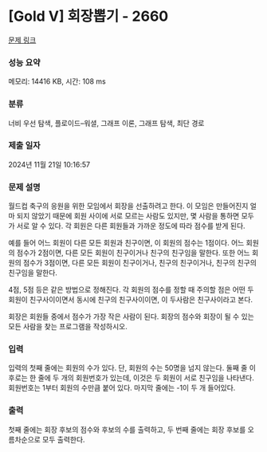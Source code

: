 # [Gold V] 회장뽑기 - 2660 

[문제 링크](https://www.acmicpc.net/problem/2660) 

### 성능 요약

메모리: 14416 KB, 시간: 108 ms

### 분류

너비 우선 탐색, 플로이드–워셜, 그래프 이론, 그래프 탐색, 최단 경로

### 제출 일자

2024년 11월 21일 10:16:57

### 문제 설명

<p>월드컵 축구의 응원을 위한 모임에서 회장을 선출하려고 한다. 이 모임은 만들어진지 얼마 되지 않았기 때문에 회원 사이에 서로 모르는 사람도 있지만, 몇 사람을 통하면 모두가 서로 알 수 있다. 각 회원은 다른 회원들과 가까운 정도에 따라 점수를 받게 된다.</p>

<p>예를 들어 어느 회원이 다른 모든 회원과 친구이면, 이 회원의 점수는 1점이다. 어느 회원의 점수가 2점이면, 다른 모든 회원이 친구이거나 친구의 친구임을 말한다. 또한 어느 회원의 점수가 3점이면, 다른 모든 회원이 친구이거나, 친구의 친구이거나, 친구의 친구의 친구임을 말한다.</p>

<p>4점, 5점 등은 같은 방법으로 정해진다. 각 회원의 점수를 정할 때 주의할 점은 어떤 두 회원이 친구사이이면서 동시에 친구의 친구사이이면, 이 두사람은 친구사이라고 본다.</p>

<p>회장은 회원들 중에서 점수가 가장 작은 사람이 된다. 회장의 점수와 회장이 될 수 있는 모든 사람을 찾는 프로그램을 작성하시오.</p>

### 입력 

 <p>입력의 첫째 줄에는 회원의 수가 있다. 단, 회원의 수는 50명을 넘지 않는다. 둘째 줄 이후로는 한 줄에 두 개의 회원번호가 있는데, 이것은 두 회원이 서로 친구임을 나타낸다. 회원번호는 1부터 회원의 수만큼 붙어 있다. 마지막 줄에는 -1이 두 개 들어있다.</p>

### 출력 

 <p>첫째 줄에는 회장 후보의 점수와 후보의 수를 출력하고, 두 번째 줄에는 회장 후보를 오름차순으로 모두 출력한다.</p>

